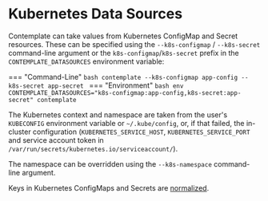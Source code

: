 # Kubernetes Data Sources

Contemplate can take values from Kubernetes ConfigMap and Secret resources.
These can be specified using the `--k8s-configmap` / `--k8s-secret` command-line argument or the `k8s-configmap`/`k8s-secret` prefix in the `CONTEMPLATE_DATASOURCES` environment variable:

=== "Command-Line"
    ```bash
    contemplate --k8s-configmap app-config --k8s-secret app-secret
    ```
=== "Environment"
    ```bash
    env CONTEMPLATE_DATASOURCES="k8s-configmap:app-config,k8s-secret:app-secret" contemplate
    ```

The Kubernetes context and namespace are taken from the user's `KUBECONFIG` environment variable or `~/.kube/config`, or, if that failed, the in-cluster configuration (`KUBERNETES_SERVICE_HOST`, `KUBERNETES_SERVICE_PORT` and service account token in `/var/run/secrets/kubernetes.io/serviceaccount/`).

The namespace can be overridden using the `--k8s-namespace` command-line argument.


Keys in Kubernetes ConfigMaps and Secrets are [normalized](overview.md#data-normalization).
